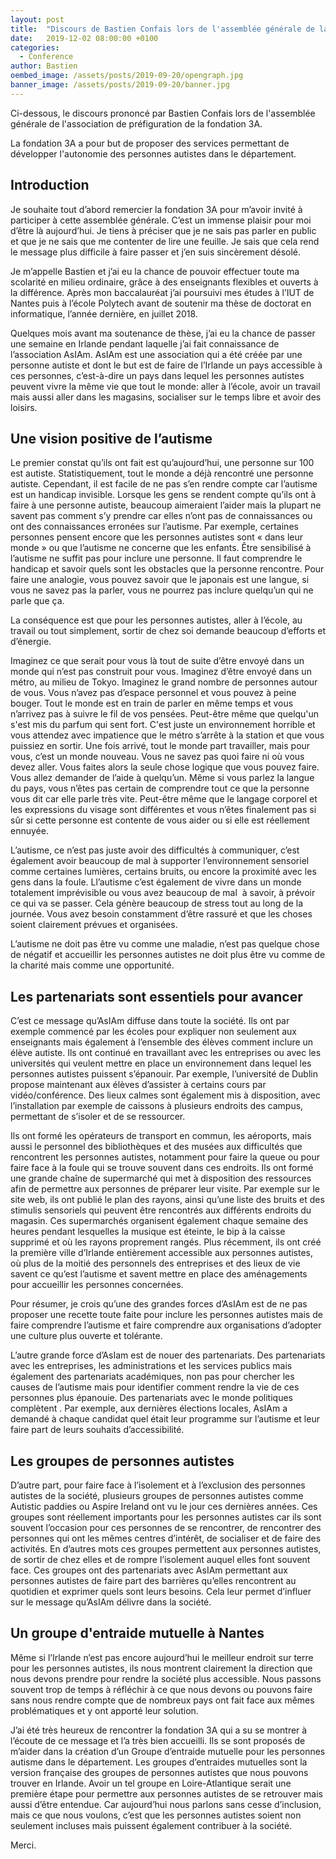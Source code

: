 ```yaml
---
layout: post
title:  "Discours de Bastien Confais lors de l'assemblée générale de la fondation 3A"
date:   2019-12-02 08:00:00 +0100
categories:
  - Conference
author: Bastien
oembed_image: /assets/posts/2019-09-20/opengraph.jpg
banner_image: /assets/posts/2019-09-20/banner.jpg
---
```


Ci-dessous, le discours prononcé par Bastien Confais lors de l'assemblée générale de
l'association de préfiguration de la fondation 3A.

La fondation 3A a pour but de proposer des services permettant de développer l'autonomie des personnes autistes dans le département.



## Introduction


Je souhaite tout d’abord remercier la fondation 3A pour m’avoir invité à participer à cette assemblée générale. C’est un immense plaisir pour moi d’être là aujourd’hui. Je tiens à préciser que je ne sais pas parler en public et que je ne sais que me contenter de lire une feuille. Je sais que cela rend le message plus difficile à faire passer et j’en suis sincèrement désolé.

Je m’appelle Bastien et j’ai eu la chance de pouvoir effectuer toute ma scolarité en milieu ordinaire, grâce à des enseignants flexibles et ouverts à la différence. Après mon baccalauréat j’ai poursuivi mes études à l’IUT de Nantes puis à l’école Polytech avant de soutenir ma thèse de doctorat en informatique, l’année dernière, en juillet 2018.

Quelques mois avant ma soutenance de thèse, j’ai eu la chance de passer une semaine en Irlande pendant laquelle j’ai fait connaissance de l’association AsIAm.
AsIAm est une association qui a été créée par une personne autiste et dont le but est de faire de l’Irlande un pays accessible à ces personnes, c’est-à-dire un pays dans lequel les personnes autistes peuvent vivre la même vie que tout le monde: aller à l’école, avoir un travail mais aussi aller dans les magasins, socialiser sur le temps libre et avoir des loisirs.

## Une vision positive de l’autisme


Le premier constat qu’ils ont fait est qu’aujourd’hui, une personne sur 100 est autiste. Statistiquement, tout le monde a déjà rencontré une personne autiste. Cependant, il est facile de ne pas s’en rendre compte car l’autisme est un handicap invisible.
Lorsque les gens se rendent compte qu’ils ont à faire à une personne autiste, beaucoup aimeraient l’aider mais la plupart ne savent pas comment s’y prendre car elles n’ont pas de connaissances ou ont des connaissances erronées sur l’autisme. Par exemple, certaines personnes pensent encore que les personnes autistes sont « dans leur monde » ou que l’autisme ne concerne que les enfants.
Être sensibilisé à l’autisme ne suffit pas pour inclure une personne. Il faut comprendre le handicap et savoir quels sont les obstacles que la personne rencontre. Pour faire une analogie, vous pouvez savoir que le japonais est une langue, si vous ne savez pas la parler, vous ne pourrez pas inclure quelqu’un qui ne parle que ça.

La conséquence est que pour les personnes autistes, aller à l’école, au travail ou tout simplement, sortir de chez soi demande beaucoup d’efforts et d’énergie.

Imaginez ce que serait pour vous là tout de suite d’être envoyé dans un monde qui n’est pas construit pour vous. Imaginez d’être envoyé dans un métro, au milieu de Tokyo. Imaginez le grand nombre de personnes autour de vous. Vous n’avez pas d’espace personnel et vous pouvez à peine bouger. Tout le monde est en train de parler en même temps et vous n’arrivez pas à suivre le fil de vos pensées. Peut-être même que quelqu'un s'est mis du parfum qui sent fort.
C'est juste un environnement horrible et vous attendez avec impatience que le métro s’arrête à la station et que vous puissiez en sortir. Une fois arrivé, tout le monde part travailler, mais pour vous, c’est un monde nouveau. Vous ne savez pas quoi faire ni où vous devez aller. Vous faites alors la seule chose logique que vous pouvez faire. Vous allez demander de l’aide à quelqu’un. Même si vous parlez la langue du pays, vous n’êtes pas certain de comprendre tout ce que la personne vous dit car elle parle très vite. Peut-être même que le langage corporel et les expressions du visage sont différentes et vous n’êtes finalement pas si sûr si cette personne est contente de vous aider ou si elle est réellement ennuyée.

L’autisme, ce n’est pas juste avoir des difficultés à communiquer, c’est également avoir beaucoup de mal à supporter l’environnement sensoriel comme certaines lumières, certains bruits, ou encore la proximité avec les gens dans la foule. Ll’autisme c’est également de vivre dans un monde totalement imprévisible ou vous avez beaucoup de mal  à savoir, à prévoir ce qui va se passer. Cela génère beaucoup de stress tout au long de la journée. Vous avez besoin constamment d’être rassuré et que les choses soient clairement prévues et organisées. 

L’autisme ne doit pas être vu comme une maladie, n’est pas quelque chose de négatif et accueillir les personnes autistes ne doit plus être vu comme de la charité mais comme une opportunité.

## Les partenariats sont essentiels pour avancer


C’est ce message qu’AsIAm diffuse dans toute la société. Ils ont par exemple commencé par les écoles pour expliquer non seulement aux enseignants mais également à l’ensemble des élèves comment inclure un élève autiste.
Ils ont continué en travaillant avec les entreprises ou avec les universités qui veulent mettre en place un environnement dans lequel les personnes autistes puissent s’épanouir. Par exemple, l’université de Dublin propose maintenant aux élèves d’assister à certains cours par vidéo/conférence. Des lieux calmes sont également mis à disposition, avec l’installation par exemple de caissons à plusieurs endroits des campus, permettant de s’isoler et de se ressourcer.

Ils ont formé les opérateurs de transport en commun, les aéroports, mais aussi le personnel des bibliothèques et des musées aux difficultés que rencontrent les personnes autistes, notamment pour faire la queue ou pour faire face à la foule qui se trouve souvent dans ces endroits.
Ils ont formé une grande chaîne de supermarché qui met à disposition des ressources afin de permettre aux personnes de préparer leur visite. Par exemple sur le site web, ils ont publié le plan des rayons, ainsi qu’une liste des bruits et des stimulis sensoriels qui peuvent être rencontrés aux différents endroits du magasin. Ces supermarchés organisent également chaque semaine des heures pendant lesquelles la musique est éteinte, le bip à la caisse supprimé et où les rayons proprement rangés.
Plus récemment, ils ont créé la première ville d’Irlande entièrement accessible aux personnes autistes, où plus de la moitié des personnels des entreprises et des lieux de vie savent ce qu’est l’autisme et savent mettre en place des aménagements pour accueillir les personnes concernées.

Pour résumer, je crois qu’une des grandes forces d’AsIAm est de ne pas proposer une recette toute faite pour inclure les personnes autistes mais de faire comprendre l’autisme et faire comprendre aux organisations d’adopter une culture plus ouverte et tolérante. 

L’autre grande force d’AsIam est de nouer des partenariats. Des partenariats avec les entreprises, les administrations et les services publics mais également des partenariats académiques, non pas pour chercher les causes de l’autisme mais pour identifier comment rendre la vie de ces personnes plus épanouie. Des partenariats avec le monde politiques complètent . Par exemple, aux dernières élections locales, AsIAm a demandé à chaque candidat quel était leur programme sur l’autisme et leur faire part de leurs souhaits d’accessibilité.

## Les groupes de personnes autistes

D’autre part, pour faire face à l’isolement et à l’exclusion des personnes autistes de la société, plusieurs groupes de personnes autistes comme Autistic paddies ou Aspire Ireland ont vu le jour ces dernières années. Ces groupes sont réellement importants pour les personnes autistes car ils sont souvent l’occasion pour ces personnes de se rencontrer, de rencontrer des personnes qui ont les mêmes centres d’intérêt, de socialiser et de faire des activités. En d’autres mots ces groupes permettent aux personnes autistes, de sortir de chez elles et de rompre l’isolement auquel elles font souvent face.
Ces groupes ont des partenariats avec AsIAm permettant aux personnes autistes de faire part des barrières qu’elles rencontrent au quotidien et exprimer quels sont leurs besoins. Cela leur permet d’influer sur le message qu’AsIAm délivre dans la société.

## Un groupe d'entraide mutuelle à Nantes

Même si l’Irlande n’est pas encore aujourd’hui le meilleur endroit sur terre pour les personnes autistes, ils nous montrent clairement la direction que nous devons prendre pour rendre la société plus accessible.
Nous passons souvent trop de temps à réfléchir à ce que nous devons ou pouvons faire sans nous rendre compte que de nombreux pays ont fait face aux mêmes problématiques et y ont apporté leur solution.

J’ai été très heureux de rencontrer la fondation 3A qui a su se montrer à l’écoute de ce message et l’a très bien accueilli. Ils se sont proposés de m’aider dans la création d’un Groupe d’entraide mutuelle pour les personnes autisme dans le département. Les groupes d’entraides mutuelles sont la version française des groupes de personnes autistes que nous pouvons trouver en Irlande. Avoir un tel groupe en Loire-Atlantique serait une première étape pour permettre aux personnes autistes de se retrouver mais aussi d’être entendue.
Car aujourd’hui nous parlons sans cesse d’inclusion, mais ce que nous voulons, c’est que les personnes autistes soient non seulement incluses mais puissent également contribuer à la société.


Merci.



